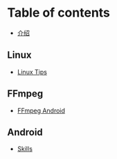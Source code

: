 # Table of contents

* [介绍](README.md)

## Linux

* [Linux Tips](linux/untitled.md)

## FFmpeg

* [FFmpeg Android](ffmpeg/ffmpeg-android.md)

## Android

* [Skills](android/skills.md)

